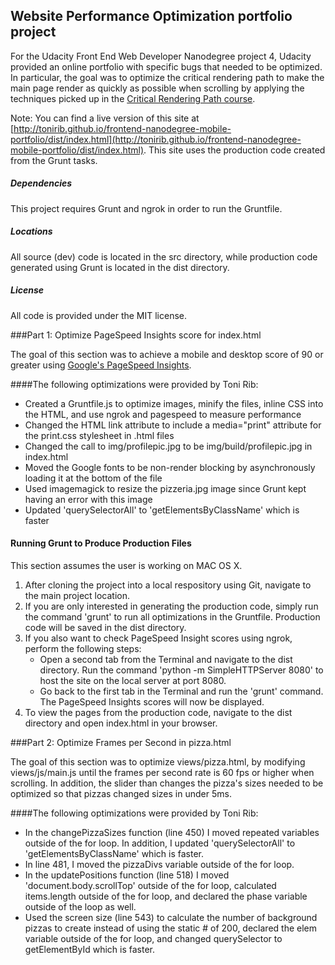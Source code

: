 ## Website Performance Optimization portfolio project

For the Udacity Front End Web Developer Nanodegree project 4, Udacity provided an online portfolio with specific bugs that needed to be optimized. In particular, the goal was to optimize the critical rendering path to make the main page render as quickly as possible when scrolling by applying the techniques picked up in the [Critical Rendering Path course](https://www.udacity.com/course/ud884).

Note: You can find a live version of this site at [http://tonirib.github.io/frontend-nanodegree-mobile-portfolio/dist/index.html](http://tonirib.github.io/frontend-nanodegree-mobile-portfolio/dist/index.html). This site uses the production code created from the Grunt tasks.

##### Dependencies

This project requires Grunt and ngrok in order to run the Gruntfile.

##### Locations

All source (dev) code is located in the src directory, while production code generated using Grunt is located in the dist directory.

##### License

All code is provided under the MIT license.

###Part 1: Optimize PageSpeed Insights score for index.html

The goal of this section was to achieve a mobile and desktop score of 90 or greater using [Google's PageSpeed Insights](https://developers.google.com/speed/pagespeed/insights/).

####The following optimizations were provided by Toni Rib:

* Created a Gruntfile.js to optimize images, minify the files, inline CSS into the HTML, and use ngrok and pagespeed to measure performance
* Changed the HTML link attribute to include a media="print" attribute for the print.css stylesheet in .html files
* Changed the call to img/profilepic.jpg to be img/build/profilepic.jpg in index.html
* Moved the Google fonts to be non-render blocking by asynchronously loading it at the bottom of the file
* Used imagemagick to resize the pizzeria.jpg image since Grunt kept having an error with this image
* Updated 'querySelectorAll' to 'getElementsByClassName' which is faster

#### Running Grunt to Produce Production Files

This section assumes the user is working on MAC OS X.

1. After cloning the project into a local respository using Git, navigate to the main project location.
2. If you are only interested in generating the production code, simply run the command 'grunt' to run all optimizations in the Gruntfile. Production code will be saved in the dist directory.
3. If you also want to check PageSpeed Insight scores using ngrok, perform the following steps:
	* Open a second tab from the Terminal and navigate to the dist directory. Run the command 'python -m SimpleHTTPServer 8080' to host the site on the local server at port 8080.
	* Go back to the first tab in the Terminal and run the 'grunt' command. The PageSpeed Insights scores will now be displayed.
4. To view the pages from the production code, navigate to the dist directory and open index.html in your browser.

###Part 2: Optimize Frames per Second in pizza.html

The goal of this section was to optimize views/pizza.html, by modifying views/js/main.js until the frames per second rate is 60 fps or higher when scrolling. In addition, the slider than changes the pizza's sizes needed to be optimized so that pizzas changed sizes in under 5ms.

####The following optimizations were provided by Toni Rib:

* In the changePizzaSizes function (line 450) I moved repeated variables outside of the for loop. In addition, I updated 'querySelectorAll' to 'getElementsByClassName' which is faster.
* In line 481, I moved the pizzaDivs variable outside of the for loop.
* In the updatePositions function (line 518) I moved 'document.body.scrollTop' outside of the for loop, calculated items.length outside of the for loop, and declared the phase variable outside of the loop as well.
* Used the screen size (line 543) to calculate the number of background pizzas to create instead of using the static # of 200, declared the elem variable outside of the for loop, and changed querySelector to getElementById which is faster.